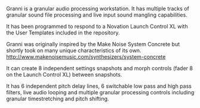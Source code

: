 Granni is a granular audio processing workstation. It has multiple tracks of granular sound file processing and live input sound mangling capabilities.

It has been programmed to respond to a Novation Launch Control XL with the User Templates included in the repository.

Granni was originally inspired by the Make Noise System Concrete but shortly took on many unique characteristics of its own. http://www.makenoisemusic.com/synthesizers/system-concrete

It can create 8 independent settings snapshots and morph controls (fader 8 on the Launch Control XL) between snapshots.

It has 6 independent pitch delay lines, 6 switchable low pass and high pass filters, live audio looping and multiple granular processing controls including granular timestretching and pitch shifting.
